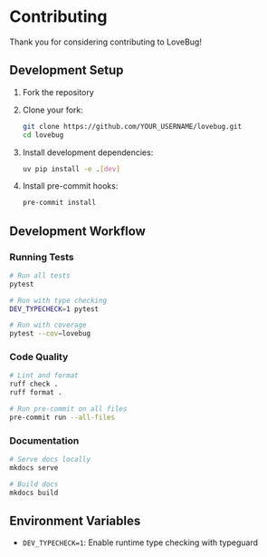 # Contributing

Thank you for considering contributing to LoveBug!

## Development Setup

1. Fork the repository
2. Clone your fork:
   ```bash
   git clone https://github.com/YOUR_USERNAME/lovebug.git
   cd lovebug
   ```

3. Install development dependencies:
   ```bash
   uv pip install -e .[dev]
   ```

4. Install pre-commit hooks:
   ```bash
   pre-commit install
   ```

## Development Workflow

### Running Tests

```bash
# Run all tests
pytest

# Run with type checking
DEV_TYPECHECK=1 pytest

# Run with coverage
pytest --cov=lovebug
```

### Code Quality

```bash
# Lint and format
ruff check .
ruff format .

# Run pre-commit on all files
pre-commit run --all-files
```

### Documentation

```bash
# Serve docs locally
mkdocs serve

# Build docs
mkdocs build
```

## Environment Variables

- `DEV_TYPECHECK=1`: Enable runtime type checking with typeguard
